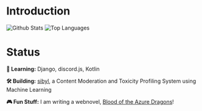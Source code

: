 # Introduction

![Github Stats](https://github-readme-stats.vercel.app/api?username=dragonejt&theme=nord&show_icons=true)
![Top Languages](https://github-readme-stats.vercel.app/api/top-langs/?username=dragonejt&theme=nord)

# Status
**🤔 Learning:** Django, discord.js, Kotlin

**🛠️ Building:** [sibyl](https://github.com/dragonejt/sibyl), a Content Moderation and Toxicity Profiling System using Machine Learning

**🎮 Fun Stuff:** I am writing a webnovel, [Blood of the Azure Dragons](https://www.wattpad.com/story/295768566-blood-of-the-azure-dragons)!
